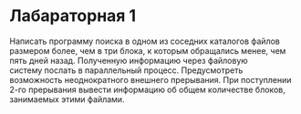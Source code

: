 # Лабараторная 1
Написать программу поиска в одном из соседних каталогов
файлов размером более, чем в три блока, к которым обращались менее, чем 
пять дней назад. Полученную информацию через файловую     
систему послать в параллельный процесс. Предусмотреть 
возможность неоднократного внешнего прерывания. При 
поступлении 2-го прерывания вывести информацию об общем 
количестве блоков, занимаемых этими файлами.
